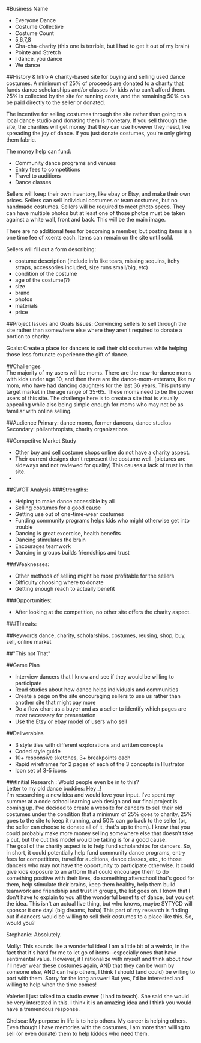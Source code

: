 #Business Name
- Everyone Dance
- Costume Collective
- Costume Count 
- 5,6,7,8
- Cha-cha-charity (this one is terrible, but I had to get it out of my brain)
- Pointe and Stretch
- I dance, you dance
- We dance  

##History & Intro
A charity-based site for buying and selling used dance costumes. A minimum of 25% of proceeds are donated to a charity that funds dance scholarships and/or classes for kids who can't afford them. 25% is collected by the site for running costs, and the remaining 50% can be paid directly to the seller or donated.  

The incentive for selling costumes through the site rather than going to a local dance studio and donating them is monetary. If you sell through the site, the charities will get money that they can use however they need, like spreading the joy of dance. If you just donate costumes, you're only giving them fabric. 

The money help can fund:
- Community dance programs and venues
- Entry fees to competitions
- Travel to auditions
- Dance classes

Sellers will keep their own inventory, like ebay or Etsy, and make their own prices. Sellers can sell individual costumes or team costumes, but no handmade costumes. Sellers will be required to meet photo specs. They can have multiple photos but at least one of those photos must be taken against a white wall, front and back. This will be the main image.

There are no additional fees for becoming a member, but posting items is a one time fee of xcents each. Items can remain on the site until sold.  

Sellers will fill out a form describing:
- costume description (include info like tears, missing sequins, itchy straps, accessories included, size runs small/big, etc)
- condition of the costume
- age of the costume(?)
- size
- brand
- photos
- materials
- price  

##Project Issues and Goals
Issues: Convincing sellers to sell through the site rather than somewhere else where they aren't required to donate a portion to charity.  

Goals: Create a place for dancers to sell their old costumes while helping those less fortunate experience the gift of dance. 

##Challenges  
The majority of my users will be moms. There are the new-to-dance moms with kids under age 10, and then there are the dance-mom-veterans, like my mom, who have had dancing daughters for the last 36 years. This puts my target market in the age range of 35-65. These moms need to be the power users of this site. 
The challenge here is to create a site that is visually appealing while also being simple enough for moms who may not be as familiar with online selling. 

##Audience
Primary: dance moms, former dancers, dance studios
Secondary: philanthropists, charity organizations

##Competitve Market Study  
- Other buy and sell costume shops online do not have a charity aspect.
- Their current designs don't represent the costume well. (pictures are sideways and not reviewed for quality) This causes a lack of trust in the site.
- 

##SWOT Analysis
###Strengths:
- Helping to make dance accessible by all
- Selling costumes for a good cause
- Getting use out of one-time-wear costumes
- Funding community programs helps kids who might otherwise get into trouble
- Dancing is great excercise, health benefits
- Dancing stimulates the brain
- Encourages teamwork
- Dancing in groups builds friendships and trust

###Weaknesses:
- Other methods of selling might be more profitable for the sellers
- Difficulty choosing where to donate
- Getting enough reach to actually benefit 

###Opportunities:
-  After looking at the competition, no other site offers the charity aspect. 

###Threats:

##Keywords
dance, charity, scholarships, costumes, reusing, shop, buy, sell, online market

##"This not That"

##Game Plan
- Interview dancers that I know and see if they would be willing to participate
- Read studies about how dance helps individuals and communities
- Create a page on the site encouraging sellers to use us rather than another site that might pay more
- Do a flow chart as a buyer and as a seller to identify which pages are most necessary for presentation
- Use the Etsy or ebay model of users who sell 

##Deliverables
- 3 style tiles with different explorations and written concepts
- Coded style guide
- 10+ responsive sketches, 3+ breakpoints each
- Rapid wireframes for 2 pages of each of the 3 concepts in Illustrator
- Icon set of 3-5 icons

###Initial Research : Would people even be in to this?  
Letter to my old dance buddies:
Hey _!   
I'm researching a new idea and would love your input.
I've spent my summer at a code school learning web design and our final project is coming up. I've decided to create a website for dancers to sell their old costumes under the condition that a minimum of 25% goes to charity, 25% goes to the site to keep it running, and 50% can go back to the seller (or, the seller can choose to donate all of it, that's up to them). I know that you could probably make more money selling somewhere else that doesn't take a cut, but the cut this model would be taking is for a good cause.   
The goal of the charity aspect is to help fund scholarships for dancers. So, in short, it could potentially help fund community dance programs, entry fees for competitions, travel for auditions, dance classes, etc., to those dancers who may not have the opportunity to participate otherwise. It could give kids exposure to an artform that could encourage them to do something positive with their lives, do something afterschool that's good for them, help stimulate their brains, keep them healthy, help them build teamwork and friendship and trust in groups, the list goes on. I know that I don't have to explain to you all the wonderful benefits of dance, but you get the idea. This isn't an actual live thing, but who knows, maybe SYTYCD will sponsor it one day! (big dreams, haha) This part of my research is finding out if dancers would be willing to sell their costumes to a place like this. So, would you?  

Stephanie: Absolutely.  

Molly: This sounds like a wonderful idea! I am a little bit of a weirdo, in the fact that it's hard for me to let go of items--especially ones that have sentimental value. However, if I rationalize with myself and think about how I'll never wear these costumes again, AND that they can be worn by someone else, AND can help others, I think I should (and could) be willing to part with them. Sorry for the long answer! But yes, I'd be interested and willing to help when the time comes!  

Valerie: I just talked to a studio owner (I had to teach). She said she would be very interested in this. I think it is an amazing idea and I think you would have a tremendous response.  

Chelsea: My purpose in life is to help others. My career is helping others. Even though I have memories with the costumes, I am more than willing to sell (or even donate) them to help kiddos who need them.







